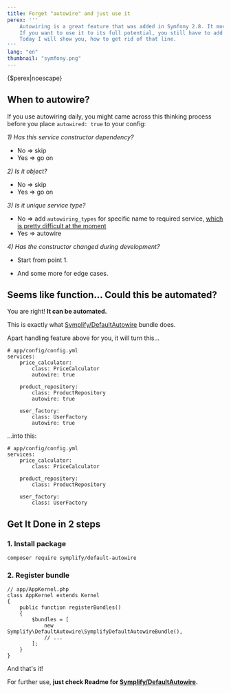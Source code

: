```yaml
---
title: Forget "autowire" and just use it
perex: '''
    Autowiring is a great feature that was added in Symfony 2.8. It moves Dependency Injection pattern to the next level.
    If you want to use it to its full potential, you still have to add 1 extra line to every service configuration.
    Today I will show you, how to get rid of that line.
'''
lang: "en"
thumbnail: "symfony.png"
---
```


<p class="perex">{$perex|noescape}</p>


## When to autowire?

If you use autowiring daily, you might came across this thinking process before you place `autowired: true` to your config:

*1) Has this service constructor dependency?*

- No => skip
- Yes => go on

*2) Is it object?*

- No => skip
- Yes => go on

*3) Is it unique service type?*

- No => add `autowiring_types` for specific name to required service, [which is pretty difficult at the moment](https://github.com/symfony/symfony/issues/17783)
- Yes => autowire

*4) Has the constructor changed during development?*

- Start from point 1.

+ And some more for edge cases.


## Seems like function... Could this be automated?

You are right! **It can be automated.**

This is exactly what [Symplify/DefaultAutowire](https://github.com/Symplify/DefaultAutowire) bundle does.

Apart handling feature above for you, it will turn this...

```language-yaml
# app/config/config.yml
services:
    price_calculator:
        class: PriceCalculator
        autowire: true

    product_repository:
        class: ProductRepository
        autowire: true

    user_factory:
        class: UserFactory
        autowire: true
```

...into this:

```language-yaml
# app/config/config.yml
services:
    price_calculator:
        class: PriceCalculator

    product_repository:
        class: ProductRepository

    user_factory:
        class: UserFactory
```

## Get It Done in 2 steps

### 1. Install package

```language-yaml
composer require symplify/default-autowire
```

### 2. Register bundle

```language-php
// app/AppKernel.php
class AppKernel extends Kernel
{
    public function registerBundles()
    {
        $bundles = [
            new Symplify\DefaultAutowire\SymplifyDefaultAutowireBundle(),
            // ...
        ];
    }
}
```

And that's it!

For further use, **just check Readme for [Symplify/DefaultAutowire](https://github.com/Symplify/DefaultAutowire).**
